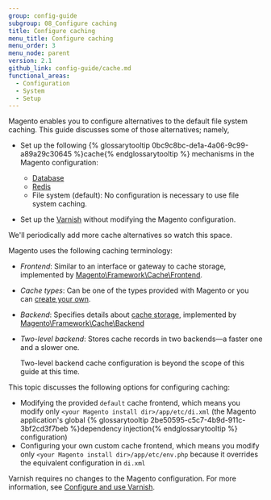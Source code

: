 ```yaml
---
group: config-guide
subgroup: 08_Configure caching
title: Configure caching
menu_title: Configure caching
menu_order: 3
menu_node: parent
version: 2.1
github_link: config-guide/cache.md
functional_areas:
  - Configuration
  - System
  - Setup
---
```


Magento enables you to configure alternatives to the default file system caching. This guide discusses some of those alternatives; namely,

*   Set up the following {% glossarytooltip 0bc9c8bc-de1a-4a06-9c99-a89a29c30645 %}cache{% endglossarytooltip %} mechanisms in the Magento configuration:

    *   <a href="{{ page.baseurl }}/extension-dev-guide/cache/partial-caching/database-caching.html">Database</a>
    *   <a href="{{ page.baseurl }}/config-guide/redis/config-redis.html">Redis</a>
    *   File system (default): No configuration is necessary to use file system caching.

*   Set up the <a href="{{ page.baseurl }}/config-guide/varnish/config-varnish.html">Varnish</a> without modifying the Magento configuration.

<div class="bs-callout bs-callout-info" id="info">
  <p>We'll periodically add more cache alternatives so watch this space.</p>
</div>

Magento uses the following caching terminology:

* *Frontend*: Similar to an interface or gateway to cache storage, implemented by <a href="{{ site.mage2000url }}lib/internal/Magento/Framework/Cache/Frontend" target="_blank">Magento\Framework\Cache\Frontend</a>.
* *Cache types*: Can be one of the types provided with Magento or you can <a href="{{ page.baseurl }}/config-guide/cache/caching-cache-type.html">create your own</a>.
* *Backend*: Specifies details about <a href="http://framework.zend.com/manual/1.12/en/zend.cache.backends.html" target="_blank">cache storage</a>, implemented by <a href="{{ site.mage2000url }}lib/internal/Magento/Framework/Cache/Backend" target="_blank">Magento\Framework\Cache\Backend</a>
* *Two-level backend*: Stores cache records in two backends&mdash;a faster one and a slower one.

    Two-level backend cache configuration is beyond the scope of this guide at this time.

This topic discusses the following options for configuring caching:

*   Modifying the provided `default` cache frontend, which means you modify only `<your Magento install dir>/app/etc/di.xml` (the Magento application's global {% glossarytooltip 2be50595-c5c7-4b9d-911c-3bf2cd3f7beb %}dependency injection{% endglossarytooltip %} configuration)
*   Configuring your own custom cache frontend, which means you modify only `<your Magento install dir>/app/etc/env.php` because it overrides the equivalent configuration in `di.xml`

<div class="bs-callout bs-callout-info" id="info">
  <p>Varnish requires no changes to the Magento configuration. For more information, see <a href="{{ page.baseurl }}/config-guide/varnish/config-varnish.html">Configure and use Varnish</a>.</p>
</div>
